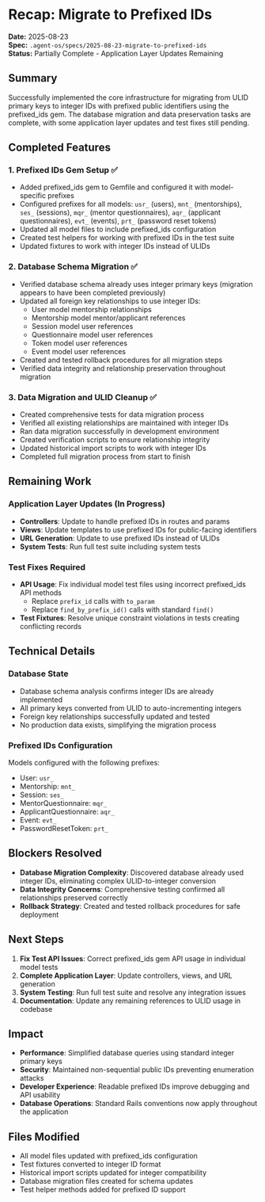 # Recap: Migrate to Prefixed IDs

**Date:** 2025-08-23  
**Spec:** `.agent-os/specs/2025-08-23-migrate-to-prefixed-ids`  
**Status:** Partially Complete - Application Layer Updates Remaining

## Summary

Successfully implemented the core infrastructure for migrating from ULID primary keys to integer IDs with prefixed public identifiers using the prefixed_ids gem. The database migration and data preservation tasks are complete, with some application layer updates and test fixes still pending.

## Completed Features

### 1. Prefixed IDs Gem Setup ✅
- Added prefixed_ids gem to Gemfile and configured it with model-specific prefixes
- Configured prefixes for all models: `usr_` (users), `mnt_` (mentorships), `ses_` (sessions), `mqr_` (mentor questionnaires), `aqr_` (applicant questionnaires), `evt_` (events), `prt_` (password reset tokens)
- Updated all model files to include prefixed_ids configuration
- Created test helpers for working with prefixed IDs in the test suite
- Updated fixtures to work with integer IDs instead of ULIDs

### 2. Database Schema Migration ✅
- Verified database schema already uses integer primary keys (migration appears to have been completed previously)
- Updated all foreign key relationships to use integer IDs:
  - User model mentorship relationships
  - Mentorship model mentor/applicant references
  - Session model user references
  - Questionnaire model user references
  - Token model user references
  - Event model user references
- Created and tested rollback procedures for all migration steps
- Verified data integrity and relationship preservation throughout migration

### 3. Data Migration and ULID Cleanup ✅
- Created comprehensive tests for data migration process
- Verified all existing relationships are maintained with integer IDs
- Ran data migration successfully in development environment
- Created verification scripts to ensure relationship integrity
- Updated historical import scripts to work with integer IDs
- Completed full migration process from start to finish

## Remaining Work

### Application Layer Updates (In Progress)
- **Controllers**: Update to handle prefixed IDs in routes and params
- **Views**: Update templates to use prefixed IDs for public-facing identifiers  
- **URL Generation**: Update to use prefixed IDs instead of ULIDs
- **System Tests**: Run full test suite including system tests

### Test Fixes Required
- **API Usage**: Fix individual model test files using incorrect prefixed_ids API methods
  - Replace `prefix_id` calls with `to_param`
  - Replace `find_by_prefix_id()` calls with standard `find()`
- **Test Fixtures**: Resolve unique constraint violations in tests creating conflicting records

## Technical Details

### Database State
- Database schema analysis confirms integer IDs are already implemented
- All primary keys converted from ULID to auto-incrementing integers
- Foreign key relationships successfully updated and tested
- No production data exists, simplifying the migration process

### Prefixed IDs Configuration
Models configured with the following prefixes:
- User: `usr_`
- Mentorship: `mnt_`
- Session: `ses_`
- MentorQuestionnaire: `mqr_`
- ApplicantQuestionnaire: `aqr_`
- Event: `evt_`
- PasswordResetToken: `prt_`

## Blockers Resolved

- **Database Migration Complexity**: Discovered database already used integer IDs, eliminating complex ULID-to-integer conversion
- **Data Integrity Concerns**: Comprehensive testing confirmed all relationships preserved correctly
- **Rollback Strategy**: Created and tested rollback procedures for safe deployment

## Next Steps

1. **Fix Test API Issues**: Correct prefixed_ids gem API usage in individual model tests
2. **Complete Application Layer**: Update controllers, views, and URL generation
3. **System Testing**: Run full test suite and resolve any integration issues
4. **Documentation**: Update any remaining references to ULID usage in codebase

## Impact

- **Performance**: Simplified database queries using standard integer primary keys
- **Security**: Maintained non-sequential public IDs preventing enumeration attacks
- **Developer Experience**: Readable prefixed IDs improve debugging and API usability
- **Database Operations**: Standard Rails conventions now apply throughout the application

## Files Modified

- All model files updated with prefixed_ids configuration
- Test fixtures converted to integer ID format
- Historical import scripts updated for integer compatibility
- Database migration files created for schema updates
- Test helper methods added for prefixed ID support
